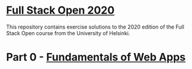 # [Full Stack Open 2020](https://fullstackopen.com/en/)

This repository contains exercise solutions to the 2020 edition of the Full Stack Open course from the University of Helsinki.

# Part 0 - [Fundamentals of Web Apps](https://fullstackopen.com/en/part0/fundamentals_of_web_apps)
